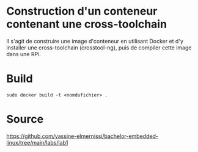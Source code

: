# Construction d'un conteneur contenant une cross-toolchain
Il s'agit de construire une image d'conteneur en utilisant Docker et d'y installer une cross-toolchain (crosstool-ng), puis de compiler cette image dans une RPi.

# Build 
` sudo docker build -t <nomdufichier> . `

# Source 
https://github.com/yassine-elmernissi/bachelor-embedded-linux/tree/main/labs/lab1
